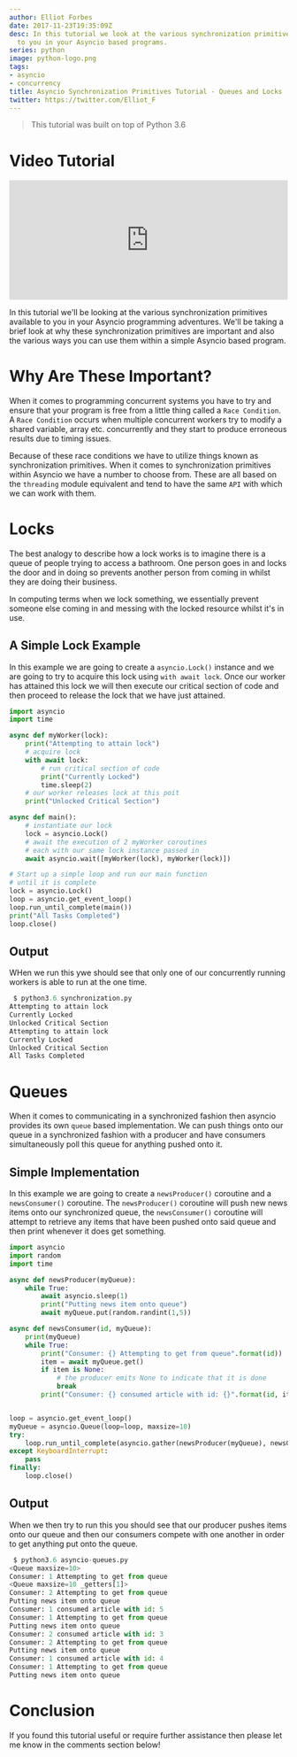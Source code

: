 ```yaml
---
author: Elliot Forbes
date: 2017-11-23T19:35:09Z
desc: In this tutorial we look at the various synchronization primitives available
  to you in your Asyncio based programs.
series: python
image: python-logo.png
tags:
- asyncio
- concurrency
title: Asyncio Synchronization Primitives Tutorial - Queues and Locks
twitter: https://twitter.com/Elliot_F
---
```


> This tutorial was built on top of Python 3.6

# Video Tutorial

<div style="position:relative;height:0;padding-bottom:42.76%"><iframe src="https://www.youtube.com/embed/kMcwcJdIvHI?ecver=2" style="position:absolute;width:100%;height:100%;left:0" width="842" height="360" frameborder="0" gesture="media" allowfullscreen></iframe></div>

In this tutorial we'll be looking at the various synchronization primitives available to you in your Asyncio programming adventures. We'll be taking a brief look at why these synchronization primitives are important and also the various ways you can use them within a simple Asyncio based program.

# Why Are These Important?

When it comes to programming concurrent systems you have to try and ensure that your program is free from a little thing called a `Race Condition`. A `Race Condition` occurs when multiple concurrent workers try to modify a shared variable, array etc. concurrently and they start to produce erroneous results due to timing issues.

Because of these race conditions we have to utilize things known as synchronization primitives. When it comes to synchronization primitives within Asyncio we have a number to choose from. These are all based on the `threading` module equivalent and tend to have the same `API` with which we can work with them.

# Locks

The best analogy to describe how a lock works is to imagine there is a queue of people trying to access a bathroom. One person goes in and locks the door and in doing so prevents another person from coming in whilst they are doing their business. 

In computing terms when we lock something, we essentially prevent someone else coming in and messing with the locked resource whilst it's in use.

## A Simple Lock Example

In this example we are going to create a `asyncio.Lock()` instance and we are going to try to acquire this lock using `with await lock`. Once our worker has attained this lock we will then execute our critical section of code and then proceed to release the lock that we have just attained.

```py
import asyncio
import time

async def myWorker(lock):
    print("Attempting to attain lock")
    # acquire lock
    with await lock:
        # run critical section of code
        print("Currently Locked")
        time.sleep(2)
    # our worker releases lock at this poit
    print("Unlocked Critical Section")

async def main():
    # instantiate our lock
    lock = asyncio.Lock()
    # await the execution of 2 myWorker coroutines 
    # each with our same lock instance passed in 
    await asyncio.wait([myWorker(lock), myWorker(lock)])    

# Start up a simple loop and run our main function
# until it is complete
lock = asyncio.Lock()
loop = asyncio.get_event_loop()
loop.run_until_complete(main())
print("All Tasks Completed")
loop.close()
```

## Output

WHen we run this ywe should see that only one of our concurrently running workers is able to run at the one time.

```py
 $ python3.6 synchronization.py
Attempting to attain lock
Currently Locked
Unlocked Critical Section
Attempting to attain lock
Currently Locked
Unlocked Critical Section
All Tasks Completed
```

# Queues 

When it comes to communicating in a synchronized fashion then asyncio provides its own `queue` based implementation. We can push things onto our queue in a synchronized fashion with a producer and have consumers simultaneously poll this queue for anything pushed onto it.  

## Simple Implementation

In this example we are going to create a `newsProducer()` coroutine and a `newsConsumer()` coroutine. The `newsProducer()` coroutine will push new news items onto our synchronized queue, the `newsConsumer()` coroutine will attempt to retrieve any items that have been pushed onto said queue and then print whenever it does get something. 

```py
import asyncio
import random
import time

async def newsProducer(myQueue):
    while True:
        await asyncio.sleep(1)
        print("Putting news item onto queue")
        await myQueue.put(random.randint(1,5))

async def newsConsumer(id, myQueue):
    print(myQueue)
    while True:
        print("Consumer: {} Attempting to get from queue".format(id))
        item = await myQueue.get()
        if item is None:
            # the producer emits None to indicate that it is done
            break
        print("Consumer: {} consumed article with id: {}".format(id, item))


loop = asyncio.get_event_loop()        
myQueue = asyncio.Queue(loop=loop, maxsize=10)
try:
    loop.run_until_complete(asyncio.gather(newsProducer(myQueue), newsConsumer(1, myQueue), newsConsumer(2, myQueue)))
except KeyboardInterrupt:
    pass
finally:
    loop.close()
```

## Output

When we then try to run this you should see that our producer pushes items onto our queue and then our consumers compete with one another in order to get anything put onto the queue. 

```py
 $ python3.6 asyncio-queues.py
<Queue maxsize=10>
Consumer: 1 Attempting to get from queue
<Queue maxsize=10 _getters[1]>
Consumer: 2 Attempting to get from queue
Putting news item onto queue
Consumer: 1 consumed article with id: 5
Consumer: 1 Attempting to get from queue
Putting news item onto queue
Consumer: 2 consumed article with id: 3
Consumer: 2 Attempting to get from queue
Putting news item onto queue
Consumer: 1 consumed article with id: 4
Consumer: 1 Attempting to get from queue
Putting news item onto queue
```

# Conclusion

If you found this tutorial useful or require further assistance then please let me know in the comments section below!